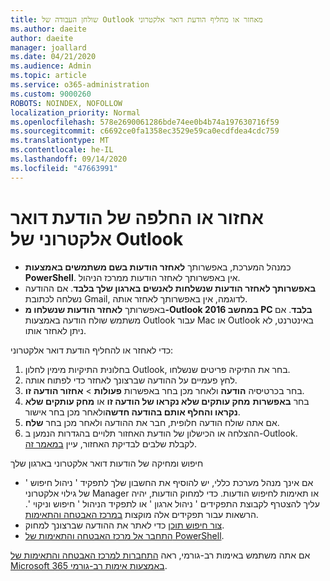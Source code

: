 ```yaml
---
title: שולחן העבודה של Outlook מאחזר או מחליף הודעת דואר אלקטרוני
ms.author: daeite
author: daeite
manager: joallard
ms.date: 04/21/2020
ms.audience: Admin
ms.topic: article
ms.service: o365-administration
ms.custom: 9000260
ROBOTS: NOINDEX, NOFOLLOW
localization_priority: Normal
ms.openlocfilehash: 578e2690061286bde74ee0b4b74a197630716f59
ms.sourcegitcommit: c6692ce0fa1358ec3529e59ca0ecdfdea4cdc759
ms.translationtype: MT
ms.contentlocale: he-IL
ms.lasthandoff: 09/14/2020
ms.locfileid: "47663991"
---
```

# <a name="recall-or-replace-an-outlook-email-message"></a>אחזור או החלפה של הודעת דואר אלקטרוני של Outlook

- כמנהל המערכת, באפשרותך **לאחזר הודעות בשם משתמשים באמצעות PowerShell**. אין באפשרותך לאחזר הודעות ממרכז הניהול.
- **באפשרותך לאחזר הודעות שנשלחות לאנשים בארגון שלך בלבד**. אם ההודעה נשלחה לכתובת Gmail, לדוגמה, אין באפשרותך לאחזר אותה.
- באפשרותך **לאחזר הודעות שנשלחו מ-Outlook 2016 במחשב PC בלבד**. אם משתמש שולח הודעה באמצעות Outlook עבור Mac או Outlook באינטרנט, לא ניתן לאחזר אותו.

כדי לאחזר או להחליף הודעת דואר אלקטרוני:

1. בחלונית התיקיות מימין לחלון Outlook, בחר את התיקיה פריטים שנשלחו.
1. לחץ פעמיים על ההודעה שברצונך לאחזר כדי לפתוח אותה.
1. בחר בכרטיסיה **הודעה** ולאחר מכן בחר באפשרות **פעולות**  >  **אחזור הודעה זו**.
1. בחר **באפשרות** **מחק עותקים שלא נקראו של הודעה זו** או **מחק עותקים שלא נקראו והחלף אותם בהודעה חדשה**ולאחר מכן בחר אישור.
1. אם אתה שולח הודעה חלופית, חבר את ההודעה ולאחר מכן בחר **שלח**.
1. ההצלחה או הכישלון של הודעת האחזור תלויים בהגדרות הנמען ב-Outlook. לקבלת שלבים לבדיקת האחזור, עיין [במאמר זה](https://support.office.com/article/35027f88-d655-4554-b4f8-6c0729a723a0).

חיפוש ומחיקה של הודעות דואר אלקטרוני בארגון שלך

- אם אינך מנהל מערכת כללי, יש להוסיף את החשבון שלך לתפקיד ' ניהול חיפוש ' של גילוי אלקטרוני Manager או תאימות לחיפוש הודעות. כדי למחוק הודעות, יהיה עליך להצטרף לקבוצת התפקידים ' ניהול ארגון ' או לתפקיד הניהול ' חיפוש וניקוי '. הרשאות עבור תפקידים אלה מוקצות [במרכז האבטחה והתאימות](https://go.microsoft.com/fwlink/?linkid=2083731).
- [צור חיפוש תוכן](https://docs.microsoft.com/microsoft-365/compliance/content-search) כדי לאתר את ההודעה שברצונך למחוק.
- [התחבר אל מרכז האבטחה והתאימות של PowerShell](https://docs.microsoft.com/powershell/exchange/office-365-scc/connect-to-scc-powershell/connect-to-scc-powershell?view=exchange-ps).

אם אתה משתמש באימות רב-גורמי, ראה [התחברות למרכז האבטחה והתאימות של Microsoft 365 באמצעות אימות רב-גורמי](https://docs.microsoft.com/powershell/exchange/office-365-scc/connect-to-scc-powershell/mfa-connect-to-scc-powershell?view=exchange-ps).